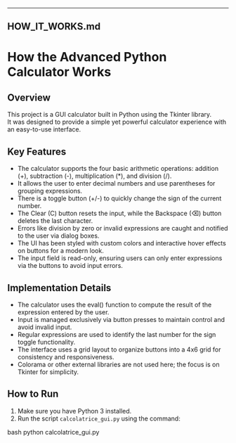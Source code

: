 
---

## HOW_IT_WORKS.md

# How the Advanced Python Calculator Works

## Overview

This project is a GUI calculator built in Python using the Tkinter library.  
It was designed to provide a simple yet powerful calculator experience with an easy-to-use interface.

## Key Features

- The calculator supports the four basic arithmetic operations: addition (+), subtraction (-), multiplication (*), and division (/).
- It allows the user to enter decimal numbers and use parentheses for grouping expressions.
- There is a toggle button (+/-) to quickly change the sign of the current number.
- The Clear (C) button resets the input, while the Backspace (⌫) button deletes the last character.
- Errors like division by zero or invalid expressions are caught and notified to the user via dialog boxes.
- The UI has been styled with custom colors and interactive hover effects on buttons for a modern look.
- The input field is read-only, ensuring users can only enter expressions via the buttons to avoid input errors.

## Implementation Details

- The calculator uses the eval() function to compute the result of the expression entered by the user.
- Input is managed exclusively via button presses to maintain control and avoid invalid input.
- Regular expressions are used to identify the last number for the sign toggle functionality.
- The interface uses a grid layout to organize buttons into a 4x6 grid for consistency and responsiveness.
- Colorama or other external libraries are not used here; the focus is on Tkinter for simplicity.

## How to Run

1. Make sure you have Python 3 installed.
2. Run the script `calcolatrice_gui.py` using the command:

bash
python calcolatrice_gui.py

